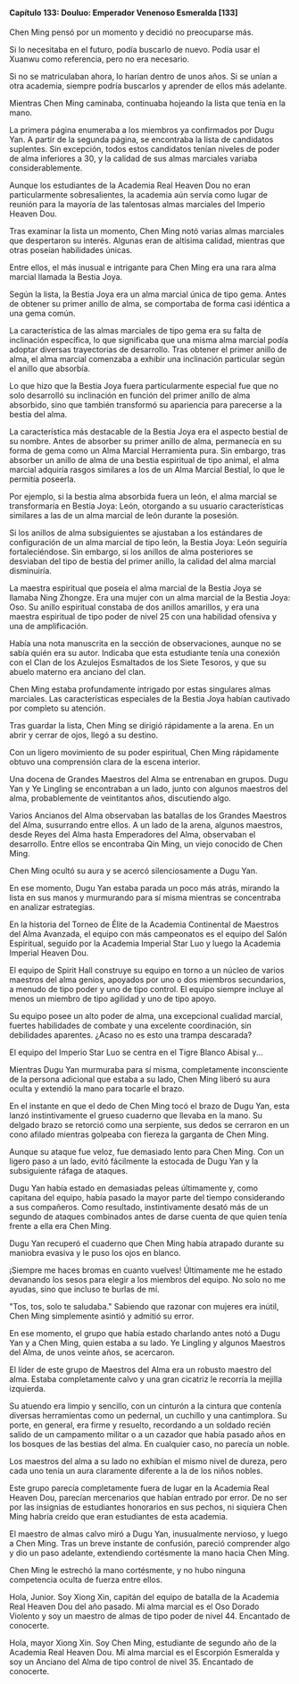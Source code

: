 
#### Capítulo 133: Douluo: Emperador Venenoso Esmeralda [133]

Chen Ming pensó por un momento y decidió no preocuparse más.

Si lo necesitaba en el futuro, podía buscarlo de nuevo. Podía usar el Xuanwu como referencia, pero no era necesario.

Si no se matriculaban ahora, lo harían dentro de unos años. Si se unían a otra academia, siempre podría buscarlos y aprender de ellos más adelante.

Mientras Chen Ming caminaba, continuaba hojeando la lista que tenía en la mano.

La primera página enumeraba a los miembros ya confirmados por Dugu Yan. A partir de la segunda página, se encontraba la lista de candidatos suplentes. Sin excepción, todos estos candidatos tenían niveles de poder de alma inferiores a 30, y la calidad de sus almas marciales variaba considerablemente.

Aunque los estudiantes de la Academia Real Heaven Dou no eran particularmente sobresalientes, la academia aún servía como lugar de reunión para la mayoría de las talentosas almas marciales del Imperio Heaven Dou.

Tras examinar la lista un momento, Chen Ming notó varias almas marciales que despertaron su interés. Algunas eran de altísima calidad, mientras que otras poseían habilidades únicas.

Entre ellos, el más inusual e intrigante para Chen Ming era una rara alma marcial llamada la Bestia Joya.

Según la lista, la Bestia Joya era un alma marcial única de tipo gema. Antes de obtener su primer anillo de alma, se comportaba de forma casi idéntica a una gema común.

La característica de las almas marciales de tipo gema era su falta de inclinación específica, lo que significaba que una misma alma marcial podía adoptar diversas trayectorias de desarrollo. Tras obtener el primer anillo de alma, el alma marcial comenzaba a exhibir una inclinación particular según el anillo que absorbía.

Lo que hizo que la Bestia Joya fuera particularmente especial fue que no solo desarrolló su inclinación en función del primer anillo de alma absorbido, sino que también transformó su apariencia para parecerse a la bestia del alma.

La característica más destacable de la Bestia Joya era el aspecto bestial de su nombre. Antes de absorber su primer anillo de alma, permanecía en su forma de gema como un Alma Marcial Herramienta pura. Sin embargo, tras absorber un anillo de alma de una bestia espiritual de tipo animal, el alma marcial adquiría rasgos similares a los de un Alma Marcial Bestial, lo que le permitía poseerla.

Por ejemplo, si la bestia alma absorbida fuera un león, el alma marcial se transformaría en Bestia Joya: León, otorgando a su usuario características similares a las de un alma marcial de león durante la posesión.

Si los anillos de alma subsiguientes se ajustaban a los estándares de configuración de un alma marcial de tipo león, la Bestia Joya: León seguiría fortaleciéndose. Sin embargo, si los anillos de alma posteriores se desviaban del tipo de bestia del primer anillo, la calidad del alma marcial disminuiría.

La maestra espiritual que poseía el alma marcial de la Bestia Joya se llamaba Ning Zhongze. Era una mujer con un alma marcial de la Bestia Joya: Oso. Su anillo espiritual constaba de dos anillos amarillos, y era una maestra espiritual de tipo poder de nivel 25 con una habilidad ofensiva y una de amplificación.

Había una nota manuscrita en la sección de observaciones, aunque no se sabía quién era su autor. Indicaba que esta estudiante tenía una conexión con el Clan de los Azulejos Esmaltados de los Siete Tesoros, y que su abuelo materno era anciano del clan.

Chen Ming estaba profundamente intrigado por estas singulares almas marciales. Las características especiales de la Bestia Joya habían cautivado por completo su atención.

Tras guardar la lista, Chen Ming se dirigió rápidamente a la arena. En un abrir y cerrar de ojos, llegó a su destino.

Con un ligero movimiento de su poder espiritual, Chen Ming rápidamente obtuvo una comprensión clara de la escena interior.

Una docena de Grandes Maestros del Alma se entrenaban en grupos. Dugu Yan y Ye Lingling se encontraban a un lado, junto con algunos maestros del alma, probablemente de veintitantos años, discutiendo algo.

Varios Ancianos del Alma observaban las batallas de los Grandes Maestros del Alma, susurrando entre ellos. A un lado de la arena, algunos maestros, desde Reyes del Alma hasta Emperadores del Alma, observaban el desarrollo. Entre ellos se encontraba Qin Ming, un viejo conocido de Chen Ming.

Chen Ming ocultó su aura y se acercó silenciosamente a Dugu Yan.

En ese momento, Dugu Yan estaba parada un poco más atrás, mirando la lista en sus manos y murmurando para sí misma mientras se concentraba en analizar estrategias.

En la historia del Torneo de Élite de la Academia Continental de Maestros del Alma Avanzada, el equipo con más campeonatos es el equipo del Salón Espiritual, seguido por la Academia Imperial Star Luo y luego la Academia Imperial Heaven Dou.

El equipo de Spirit Hall construye su equipo en torno a un núcleo de varios maestros del alma genios, apoyados por uno o dos miembros secundarios, a menudo de tipo poder y uno de tipo control. El equipo siempre incluye al menos un miembro de tipo agilidad y uno de tipo apoyo.

Su equipo posee un alto poder de alma, una excepcional cualidad marcial, fuertes habilidades de combate y una excelente coordinación, sin debilidades aparentes. ¿Acaso no es esto una trampa descarada?

El equipo del Imperio Star Luo se centra en el Tigre Blanco Abisal y...

Mientras Dugu Yan murmuraba para sí misma, completamente inconsciente de la persona adicional que estaba a su lado, Chen Ming liberó su aura oculta y extendió la mano para tocarle el brazo.

En el instante en que el dedo de Chen Ming tocó el brazo de Dugu Yan, esta lanzó instintivamente el grueso cuaderno que llevaba en la mano. Su delgado brazo se retorció como una serpiente, sus dedos se cerraron en un cono afilado mientras golpeaba con fiereza la garganta de Chen Ming.

Aunque su ataque fue veloz, fue demasiado lento para Chen Ming. Con un ligero paso a un lado, evitó fácilmente la estocada de Dugu Yan y la subsiguiente ráfaga de ataques.

Dugu Yan había estado en demasiadas peleas últimamente y, como capitana del equipo, había pasado la mayor parte del tiempo considerando a sus compañeros. Como resultado, instintivamente desató más de un segundo de ataques combinados antes de darse cuenta de que quien tenía frente a ella era Chen Ming.

Dugu Yan recuperó el cuaderno que Chen Ming había atrapado durante su maniobra evasiva y le puso los ojos en blanco.

¡Siempre me haces bromas en cuanto vuelves! Últimamente me he estado devanando los sesos para elegir a los miembros del equipo. No solo no me ayudas, sino que incluso te burlas de mí.

"Tos, tos, solo te saludaba." Sabiendo que razonar con mujeres era inútil, Chen Ming simplemente asintió y admitió su error.

En ese momento, el grupo que había estado charlando antes notó a Dugu Yan y a Chen Ming, quien estaba a su lado. Ye Lingling y algunos Maestros del Alma, de unos veinte años, se acercaron.

El líder de este grupo de Maestros del Alma era un robusto maestro del alma. Estaba completamente calvo y una gran cicatriz le recorría la mejilla izquierda.

Su atuendo era limpio y sencillo, con un cinturón a la cintura que contenía diversas herramientas como un pedernal, un cuchillo y una cantimplora. Su porte, en general, era firme y resuelto, recordando a un soldado recién salido de un campamento militar o a un cazador que había pasado años en los bosques de las bestias del alma. En cualquier caso, no parecía un noble.

Los maestros del alma a su lado no exhibían el mismo nivel de dureza, pero cada uno tenía un aura claramente diferente a la de los niños nobles.

Este grupo parecía completamente fuera de lugar en la Academia Real Heaven Dou, parecían mercenarios que habían entrado por error. De no ser por las insignias de estudiantes honorarios en sus pechos, ni siquiera Chen Ming habría creído que eran estudiantes de esta academia.

El maestro de almas calvo miró a Dugu Yan, inusualmente nervioso, y luego a Chen Ming. Tras un breve instante de confusión, pareció comprender algo y dio un paso adelante, extendiendo cortésmente la mano hacia Chen Ming.

Chen Ming le estrechó la mano cortésmente, y no hubo ninguna competencia oculta de fuerza entre ellos.

Hola, Junior. Soy Xiong Xin, capitán del equipo de batalla de la Academia Real Heaven Dou del año pasado. Mi alma marcial es el Oso Dorado Violento y soy un maestro de almas de tipo poder de nivel 44. Encantado de conocerte.

Hola, mayor Xiong Xin. Soy Chen Ming, estudiante de segundo año de la Academia Real Heaven Dou. Mi alma marcial es el Escorpión Esmeralda y soy un Anciano del Alma de tipo control de nivel 35. Encantado de conocerte.